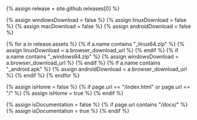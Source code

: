 <!-- TODO: Change this to latest release -->
{% assign release = site.github.releases[0] %}

{% assign windowsDownload = false %}
{% assign linuxDownload = false %}
{% assign macDownload = false %}
{% assign androidDownload = false %}

{% for a in release.assets %}
{% if a.name contains "_linux64.zip" %}
{% assign linuxDownload = a.browser_download_url %}
{% endif %}
{% if a.name contains "_windows64.zip" %}
{% assign windowsDownload = a.browser_download_url %}
{% endif %}
{% if a.name contains "_android.apk" %}
{% assign androidDownload = a.browser_download_url %}
{% endif %}
{% endfor %}

{% assign isHome = false %}
{% if page.url == "/index.html" or page.url == "/" %}
   {% assign isHome = true %}
{% endif %}

{% assign isDocumentation = false %}
{% if page.url contains "/docs/" %}
   {% assign isDocumentation = true %}
{% endif %}